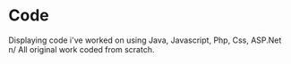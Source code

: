 # Code
Displaying code i've worked on using Java, Javascript, Php, Css, ASP.Net n/
All original work coded from scratch.
